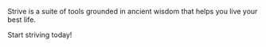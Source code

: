 Strive is a suite of tools grounded in ancient wisdom that helps you live your best life.

Start striving today!
